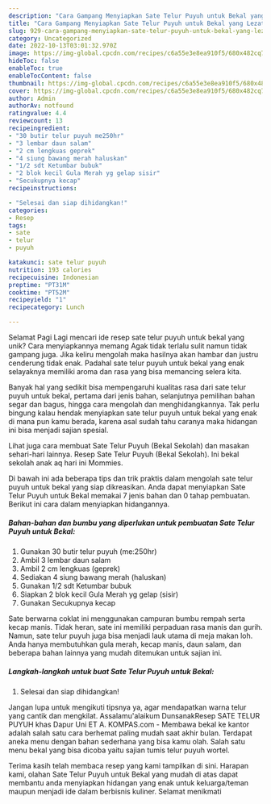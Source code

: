 ```yaml
---
description: "Cara Gampang Menyiapkan Sate Telur Puyuh untuk Bekal yang Lezat"
title: "Cara Gampang Menyiapkan Sate Telur Puyuh untuk Bekal yang Lezat"
slug: 929-cara-gampang-menyiapkan-sate-telur-puyuh-untuk-bekal-yang-lezat
category: Uncategorized
date: 2022-10-13T03:01:32.970Z
image: https://img-global.cpcdn.com/recipes/c6a55e3e8ea910f5/680x482cq70/sate-telur-puyuh-untuk-bekal-foto-resep-utama.jpg
hideToc: false
enableToc: true
enableTocContent: false
thumbnail: https://img-global.cpcdn.com/recipes/c6a55e3e8ea910f5/680x482cq70/sate-telur-puyuh-untuk-bekal-foto-resep-utama.jpg
cover: https://img-global.cpcdn.com/recipes/c6a55e3e8ea910f5/680x482cq70/sate-telur-puyuh-untuk-bekal-foto-resep-utama.jpg
author: Admin
authorAv: notfound
ratingvalue: 4.4
reviewcount: 13
recipeingredient:
- "30 butir telur puyuh me250hr"
- "3 lembar daun salam"
- "2 cm lengkuas geprek"
- "4 siung bawang merah haluskan"
- "1/2 sdt Ketumbar bubuk"
- "2 blok kecil Gula Merah yg gelap sisir"
- "Secukupnya kecap"
recipeinstructions:

- "Selesai dan siap dihidangkan!"
categories:
- Resep
tags:
- sate
- telur
- puyuh

katakunci: sate telur puyuh 
nutrition: 193 calories
recipecuisine: Indonesian
preptime: "PT31M"
cooktime: "PT52M"
recipeyield: "1"
recipecategory: Lunch

---
```



Selamat Pagi Lagi mencari ide resep sate telur puyuh untuk bekal yang unik? Cara menyiapkannya memang Agak tidak terlalu sulit namun tidak gampang juga. Jika keliru mengolah maka hasilnya akan hambar dan justru cenderung tidak enak. Padahal sate telur puyuh untuk bekal yang enak selayaknya memiliki aroma dan rasa yang bisa memancing selera kita.


Banyak hal yang sedikit bisa mempengaruhi kualitas rasa dari sate telur puyuh untuk bekal, pertama dari jenis bahan, selanjutnya pemilihan bahan segar dan bagus, hingga cara mengolah dan menghidangkannya. Tak perlu bingung kalau hendak menyiapkan sate telur puyuh untuk bekal yang enak di mana pun kamu berada, karena asal sudah tahu caranya maka hidangan ini bisa menjadi sajian spesial.

Lihat juga cara membuat Sate Telur Puyuh (Bekal Sekolah) dan masakan sehari-hari lainnya. Resep Sate Telur Puyuh (Bekal Sekolah). Ini bekal sekolah anak aq hari ini Mommies.


Di bawah ini ada beberapa tips dan trik praktis dalam mengolah sate telur puyuh untuk bekal yang siap dikreasikan. Anda dapat menyiapkan Sate Telur Puyuh untuk Bekal memakai 7 jenis bahan dan 0 tahap pembuatan. Berikut ini cara dalam menyiapkan hidangannya.

<!--inarticleads1-->

##### Bahan-bahan dan bumbu yang diperlukan untuk pembuatan Sate Telur Puyuh untuk Bekal:

1. Gunakan 30 butir telur puyuh (me:250hr)
1. Ambil 3 lembar daun salam
1. Ambil 2 cm lengkuas (geprek)
1. Sediakan 4 siung bawang merah (haluskan)
1. Gunakan 1/2 sdt Ketumbar bubuk
1. Siapkan 2 blok kecil Gula Merah yg gelap (sisir)
1. Gunakan Secukupnya kecap


Sate berwarna coklat ini menggunakan campuran bumbu rempah serta kecap manis. Tidak heran, sate ini memiliki perpaduan rasa manis dan gurih. Namun, sate telur puyuh juga bisa menjadi lauk utama di meja makan loh. Anda hanya membutuhkan gula merah, kecap manis, daun salam, dan beberapa bahan lainnya yang mudah ditemukan untuk sajian ini. 

<!--inarticleads2-->

##### Langkah-langkah untuk buat Sate Telur Puyuh untuk Bekal:


1. Selesai dan siap dihidangkan!

Jangan lupa untuk mengikuti tipsnya ya, agar mendapatkan warna telur yang cantik dan mengkilat. Assalamu&#39;alaikum DunsanakResep SATE TELUR PUYUH khas Dapur Uni ET A. KOMPAS.com - Membawa bekal ke kantor adalah salah satu cara berhemat paling mudah saat akhir bulan. Terdapat aneka menu dengan bahan sederhana yang bisa kamu olah. Salah satu menu bekal yang bisa dicoba yaitu sajian tumis telur puyuh wortel. 

Terima kasih telah membaca resep yang kami tampilkan di sini. Harapan kami, olahan Sate Telur Puyuh untuk Bekal yang mudah di atas dapat membantu anda menyiapkan hidangan yang enak untuk keluarga/teman maupun menjadi ide dalam berbisnis kuliner. Selamat menikmati
